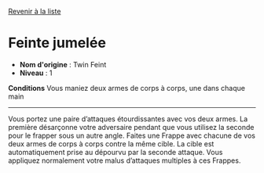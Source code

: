 [Revenir à la liste](..)

# Feinte jumelée

 * **Nom d'origine** : Twin Feint
 * **Niveau** : 1


<p><strong>Conditions</strong>  Vous maniez deux armes de corps à corps, une dans chaque main</p>
<hr>
<p>Vous portez une paire d’attaques étourdissantes avec vos deux armes. La première désarçonne votre adversaire pendant que vous utilisez la seconde pour le frapper sous un autre angle. Faites une Frappe avec chacune de vos deux armes de corps à corps contre la même cible. La cible est automatiquement prise au dépourvu par la seconde attaque. Vous appliquez normalement votre malus d’attaques multiples à ces Frappes.</p>